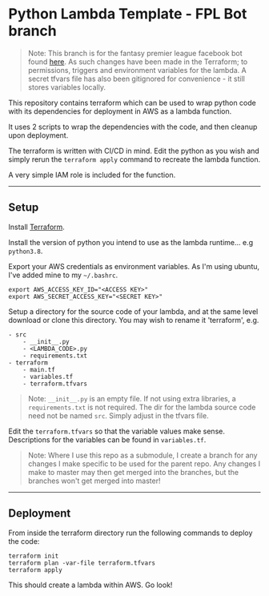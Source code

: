 # Python Lambda Template - FPL Bot branch

> Note: This branch is for the fantasy premier league facebook bot found [here](https://github.com/hajkeats/fpl_bot). As such changes have been made in the Terraform; to permissions, triggers and environment variables for the lambda. A secret tfvars file has also been gitignored for convenience - it still stores variables locally. 

This repository contains terraform which can be used to wrap python code with its dependencies for deployment in AWS as a lambda function.

It uses 2 scripts to wrap the dependencies with the code, and then cleanup upon deployment.

The terraform is written with CI/CD in mind. Edit the python as you wish and simply rerun the `terraform apply` command to recreate the lambda function.

A very simple IAM role is included for the function.

 ---

## Setup

Install [Terraform](https://www.terraform.io/).

Install the version of python you intend to use as the lambda runtime... e.g `python3.8`.

Export your AWS credentials as environment variables. As I'm using ubuntu, I've added mine to my `~/.bashrc`.
```
export AWS_ACCESS_KEY_ID="<ACCESS KEY>"
export AWS_SECRET_ACCESS_KEY="<SECRET KEY>"
```

Setup a directory for the source code of your lambda, and at the same level download or clone this directory. You may wish to rename it 'terraform', e.g.
```
- src
    - __init__.py
    - <LAMBDA_CODE>.py
    - requirements.txt
- terraform
    - main.tf
    - variables.tf
    - terraform.tfvars
```
> Note: `__init__.py` is an empty file. If not using extra libraries, a `requirements.txt` is not required. The dir for the lambda source code need not be named `src`. Simply adjust in the tfvars file.

Edit the `terraform.tfvars` so that the variable values make sense. Descriptions for the variables can be found in `variables.tf`.

> Note: Where I use this repo as a submodule, I create a branch for any changes I make specific to be used for the parent repo. Any changes I make to master may then get merged into the branches, but the branches won't get merged into master!

---

## Deployment

From inside the terraform directory run the following commands to deploy the code:

```
terraform init
terraform plan -var-file terraform.tfvars
terraform apply
```
This should create a lambda within AWS. Go look!

